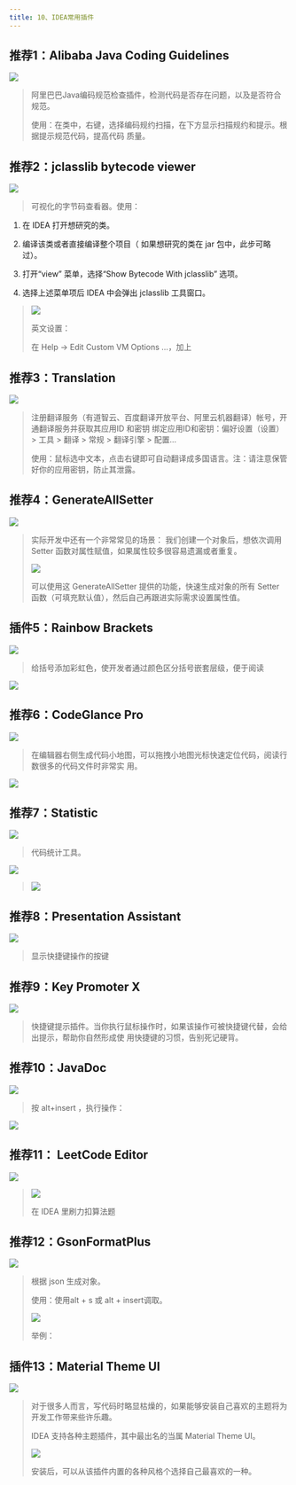 ```yaml
---
title: 10、IDEA常用插件
---
```

## 推荐1：Alibaba Java Coding Guidelines

![](../../images/image73-1670134445684143.png)

> 阿里巴巴Java编码规范检查插件，检测代码是否存在问题，以及是否符合规范。
>
> 使用：在类中，右键，选择编码规约扫描，在下方显示扫描规约和提示。根据提示规范代码，提高代码 质量。

## 推荐2：jclasslib bytecode viewer

![](../../images/image74-1670134449176145.png)

> 可视化的字节码查看器。使用：

1.  在 IDEA 打开想研究的类。

2.  编译该类或者直接编译整个项目（ 如果想研究的类在 jar 包中，此步可略过）。

3.  打开“view” 菜单，选择“Show Bytecode With jclasslib” 选项。

4.  选择上述菜单项后 IDEA 中会弹出 jclasslib 工具窗口。

> ![](../../images/image75-1670134452083147.jpeg)
>
> 英文设置：
>
> 在 Help -\> Edit Custom VM Options …，加上

## 推荐3：Translation

![](../../images/image76-1670134455026149.png)

> 注册翻译服务（有道智云、百度翻译开放平台、阿里云机器翻译）帐号，开通翻译服务并获取其应用ID 和密钥 绑定应用ID和密钥：偏好设置（设置） \> 工具 \> 翻译 \> 常规 \> 翻译引擎 \> 配置…
>
> 使用：鼠标选中文本，点击右键即可自动翻译成多国语言。注：请注意保管好你的应用密钥，防止其泄露。

## 推荐4：GenerateAllSetter

![](../../images/image77-1670134461002151.png)

> 实际开发中还有一个非常常见的场景： 我们创建一个对象后，想依次调用 Setter 函数对属性赋值，如果属性较多很容易遗漏或者重复。
>
> ![](../../images/image78-1670134464412153.png)
>
> 可以使用这 GenerateAllSetter 提供的功能，快速生成对象的所有 Setter 函数（可填充默认值），然后自己再跟进实际需求设置属性值。

## 插件5：Rainbow Brackets

![](../../images/image79-1670134468367155.png)

> 给括号添加彩虹色，使开发者通过颜色区分括号嵌套层级，便于阅读

![](../../images/image80-1670134471322157.png)

## 推荐6：CodeGlance Pro
![](../../images/image81-1670134480183159.png)
> 在编辑器右侧生成代码小地图，可以拖拽小地图光标快速定位代码，阅读行数很多的代码文件时非常实 用。

![](../../images/image82-1670134485498161.jpeg)

## 推荐7：Statistic

![](../../images/image83-1670134490382163.png)

> 代码统计工具。

![](../../images/image84-1670134494449165.jpeg)

> ![](../../images/image85-1670134497562167.jpeg)

## 推荐8：Presentation Assistant

![](../../images/image86-1670134500291169.png)

> 显示快捷键操作的按键

## 推荐9：Key Promoter X

![](../../images/image87-1670134503741171.png)

> 快捷键提示插件。当你执行鼠标操作时，如果该操作可被快捷键代替，会给出提示，帮助你自然形成使 用快捷键的习惯，告别死记硬背。

## 推荐10：JavaDoc

![](../../images/image88-1670134508431173.png)

> 按 alt+insert ，执行操作：

![](../../images/image89-1670134510863175.png)

## 推荐11： LeetCode Editor

![](../../images/image90-1670134545115177.png)

> ![](../../images/image91-1670134548035179.jpeg)
>
> 在 IDEA 里刷力扣算法题

## 推荐12：GsonFormatPlus

![](../../images/image92-1670134551571181.png)

> 根据 json 生成对象。
>
> 使用：使用alt + s 或 alt + insert调取。
>
> ![](../../images/image93-1670134554576183.png)
>
> 举例：

## 插件13：Material Theme UI

![](../../images/image94-1670134557643185.png)

> 对于很多人而言，写代码时略显枯燥的，如果能够安装自己喜欢的主题将为开发工作带来些许乐趣。
>
> IDEA 支持各种主题插件，其中最出名的当属 Material Theme UI。
>
> ![](../../images/image95-1670134560418187.jpeg)
>
> 安装后，可以从该插件内置的各种风格个选择自己最喜欢的一种。
